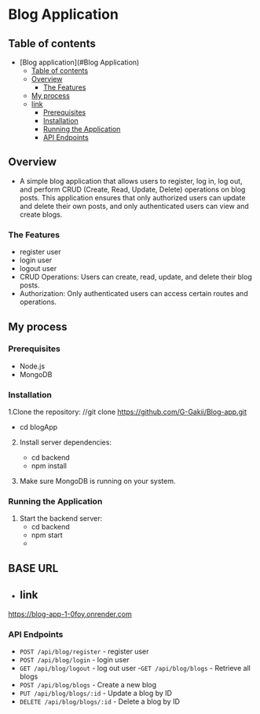 # Blog Application

## Table of contents

- [Blog application](#Blog Application)
  - [Table of contents](#table-of-contents)
  - [Overview](#overview)
    - [The Features](#the-features)
  - [My process](#my-process)
  - [link](#link)
    - [Prerequisites](#prerequisites)
    - [Installation](#installation)
    - [Running the Application](#running-the-application)
    - [API Endpoints](#api-endpoints)

## Overview

- A simple blog application that allows users to register, log in, log out, and perform CRUD (Create, Read, Update, Delete) operations on blog posts. This application ensures that only authorized users can update and delete their own posts, and only authenticated users can view and create blogs.

### The Features

- register user
- login user
- logout user
- CRUD Operations: Users can create, read, update, and delete their blog posts.
- Authorization: Only authenticated users can access certain routes and operations.

## My process

### Prerequisites

- Node.js
- MongoDB

### Installation

1.Clone the repository: //git clone https://github.com/G-Gakii/Blog-app.git

- cd blogApp

2. Install server dependencies:

   - cd backend
   - npm install

3. Make sure MongoDB is running on your system.

### Running the Application

1. Start the backend server:
   - cd backend
   - npm start
   -

## BASE URL

- ## link

https://blog-app-1-0foy.onrender.com

### API Endpoints

- `POST /api/blog/register` - register user
- `POST /api/blog/login` - login user
- `GET /api/blog/logout` - log out user
-`GET /api/blog/blogs` - Retrieve all blogs
- `POST /api/blog/blogs` - Create a new blog
- `PUT /api/blog/blogs/:id` - Update a blog by ID
- `DELETE /api/blog/blogs/:id` - Delete a blog by ID
